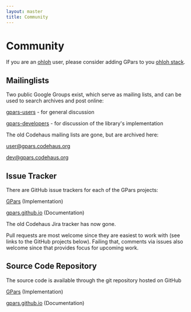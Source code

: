 ```yaml
---
layout: master
title: Community
---
```


# Community

If you are an [ohloh](http://www.ohloh.net) user, please consider adding GPars
to you [ohloh stack](https://www.ohloh.net/p/gpars).

## Mailinglists

Two public Google Groups exist, which serve as mailing lists, and can
be used to search archives and post online:

[gpars-users](https://groups.google.com/forum/#!forum/gpars-users) - for general discussion

[gpars-developers](https://groups.google.com/forum/#!forum/gpars-developers) - for discussion of the library's implementation

The old Codehaus mailing lists are gone, but are archived here:

[user@gpars.codehaus.org](http://gpars-user-mailing-list.19372.n3.nabble.com/)

[dev@gpars.codehaus.org](http://gpars-developer-list.729030.n3.nabble.com/)

## Issue Tracker

There are GitHub issue trackers for each of the GPars projects:

[GPars](http://github.com/GPars/GPars/issues) (Implementation)

[gpars.github.io](https://github.com/GPars/gpars.github.io/issues) (Documentation)

The old Codehaus Jira tracker has now gone.

Pull requests are most welcome since they are easiest to work with
(see links to the GitHub projects below). Failing that, comments via
issues also welcome since that provides focus for upcoming work.

## Source Code Repository

The source code is available through the git repository hosted on GitHub

[GPars](http://github.com/GPars/GPars) (Implementation)

[gpars.github.io](https://github.com/GPars/gpars.github.io) (Documentation)

